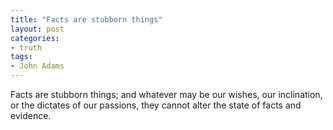 ```yaml
---
title: "Facts are stubborn things"
layout: post
categories:
- truth
tags:
- John Adams
---
```


Facts are stubborn things; and whatever may be our wishes, our inclination, or the dictates of our passions, they cannot alter the state of facts and evidence.